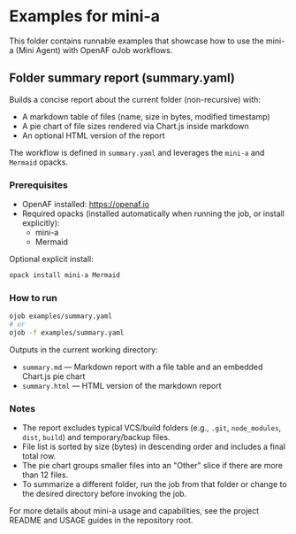 # Examples for mini-a

This folder contains runnable examples that showcase how to use the mini-a (Mini Agent) with OpenAF oJob workflows.

## Folder summary report (summary.yaml)

Builds a concise report about the current folder (non-recursive) with:
- A markdown table of files (name, size in bytes, modified timestamp)
- A pie chart of file sizes rendered via Chart.js inside markdown
- An optional HTML version of the report

The workflow is defined in `summary.yaml` and leverages the `mini-a` and `Mermaid` opacks.

### Prerequisites
- OpenAF installed: https://openaf.io
- Required opacks (installed automatically when running the job, or install explicitly):
  - mini-a
  - Mermaid

Optional explicit install:

```sh
opack install mini-a Mermaid
```

### How to run

```sh
ojob examples/summary.yaml
# or
ojob -f examples/summary.yaml
```

Outputs in the current working directory:
- `summary.md` — Markdown report with a file table and an embedded Chart.js pie chart
- `summary.html` — HTML version of the markdown report

### Notes
- The report excludes typical VCS/build folders (e.g., `.git`, `node_modules`, `dist`, `build`) and temporary/backup files.
- File list is sorted by size (bytes) in descending order and includes a final total row.
- The pie chart groups smaller files into an "Other" slice if there are more than 12 files.
- To summarize a different folder, run the job from that folder or change to the desired directory before invoking the job.

For more details about mini-a usage and capabilities, see the project README and USAGE guides in the repository root.